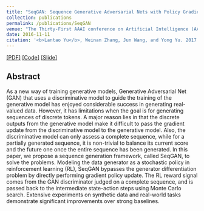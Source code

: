 ```yaml
---
title: "SeqGAN: Sequence Generative Adversarial Nets with Policy Gradient"
collection: publications
permalink: /publications/SeqGAN
venue: "The Thirty-First AAAI conference on Artificial Intelligence (AAAI-17)"
date: 2016-11-11
citation: '<b>Lantao Yu</b>, Weinan Zhang, Jun Wang, and Yong Yu. 2017. "SeqGAN: Sequence Generative Adversarial Nets with Policy Gradient." <i>The 31st AAAI conference on Artificial Intelligence</i>.'
---
```


[[PDF]](https://arxiv.org/abs/1609.05473) [[Code]](https://github.com/LantaoYu/SeqGAN) [[Slide]](http://lantaoyu.github.io/files/2017-02-07-aaai-seqgan.pdf)

    

## Abstract
As a new way of training generative models, Generative Adversarial Net (GAN) that uses a discriminative model to guide the training of the generative model has enjoyed considerable success in generating real-valued data. However, it has limitations when the goal is for generating sequences of discrete tokens. A major reason lies in that the discrete outputs from the generative model make it difficult to pass the gradient update from the discriminative model to the generative model. Also, the discriminative model can only assess a complete sequence, while for a partially generated sequence, it is non-trivial to balance its current score and the future one once the entire sequence has been generated. In this paper, we propose a sequence generation framework, called SeqGAN, to solve the problems. Modeling the data generator as a stochastic policy in reinforcement learning (RL), SeqGAN bypasses the generator differentiation problem by directly performing gradient policy update. The RL reward signal comes from the GAN discriminator judged on a complete sequence, and is passed back to the intermediate state-action steps using Monte Carlo search. Extensive experiments on synthetic data and real-world tasks demonstrate significant improvements over strong baselines.
